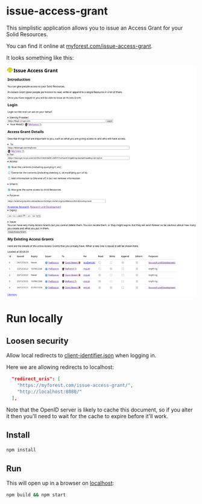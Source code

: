 # issue-access-grant

This simplistic application allows you to issue an Access Grant for your Solid Resources.

You can find it online at [myforest.com/issue-access-grant](https://myforest.com/issue-access-grant/).

It looks something like this:

![Screenshot of the application](docs/Screenshot_2023-12-25.png "Screenshot")

# Run locally

## Loosen security
Allow local redirects to [client-identifier.json](client-identifier.json) when logging in.

Here we are allowing redirects to localhost:

```JSON
  "redirect_uris": [
    "https://myforest.com/issue-access-grant/",
    "http://localhost:8080/"
  ],
```
Note that the OpenID server is likely to cache this document, so if you alter it then you'll need to wait for the cache to expire before it'll work.

## Install

```bash
npm install
```

## Run

This will open up in a browser on [localhost](http://localhost:8080):
```bash
npm build && npm start
```